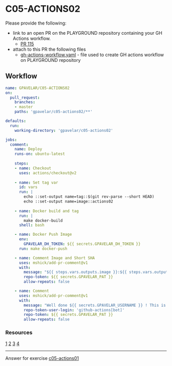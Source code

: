 # C05-ACTIONS02

Please provide the following:

- link to an open PR on the PLAYGROUND repository containing your GH Actions workflow.
  - [PR 115](https://github.com/devopsacademyau/playground/pull/115)
- attach to this PR the following files
  - [gh-actions-workflow.yaml](gh-actions-workflow.yaml) - file used to create GH actions workflow on PLAYGROUND repository

## Workflow

```yml
name: GPAVELAR/C05-ACTIONS02
on:
  pull_request:
    branches:
    - master
    paths: 'gpavelar/c05-actions02/**'

defaults:
  run:
    working-directory: 'gpavelar/c05-actions02'

jobs:
  comment:
    name: Deploy
    runs-on: ubuntu-latest
    
    steps:
    - name: Checkout
      uses: actions/checkout@v2
    
    - name: Set tag var
      id: vars
      run: |
        echo ::set-output name=tag::$(git rev-parse --short HEAD)
        echo ::set-output name=image::actions02
      
    - name: Docker build and tag
      run: |
        make docker-build
      shell: bash

    - name: Docker Push Image
      env:
        GPAVELAR_DH_TOKEN: ${{ secrets.GPAVELAR_DH_TOKEN }}
      run: make docker-push

    - name: Comment Image and Short SHA
      uses: mshick/add-pr-comment@v1
      with:
        message: "${{ steps.vars.outputs.image }}:${{ steps.vars.outputs.tag }}"
        repo-token: ${{ secrets.GPAVELAR_PAT }}
        allow-repeats: false 

    - name: Comment
      uses: mshick/add-pr-comment@v1
      with:
        message: "Well done ${{ secrets.GPAVELAR_USERNAME }} ! This is a nice PR"
        repo-token-user-login: 'github-actions[bot]'
        repo-token: ${{ secrets.GPAVELAR_PAT }}
        allow-repeats: false 

```

### Resources

[1](https://stackoverflow.com/questions/57819539/github-actions-how-to-share-a-calculated-value-between-job-steps)
[2](https://stackoverflow.com/questions/58886293/getting-current-branch-and-commit-hash-in-github-action)
[3](https://docs.github.com/en/actions/creating-actions/metadata-syntax-for-github-actions#outputs)
[4](https://stackoverflow.com/questions/59810838/how-to-get-the-short-sha-for-the-github-workflow)
<!-- Don't change anything below this point-->
<!-- Before commiting, remove both commented lines--> 
***
Answer for exercise [c05-actions01](https://github.com/devopsacademyau/academy/blob/b5dbe6a3266facbde88e657573d1fa946150b51f/classes/05class/exercises/c05-actions02/README.md)
